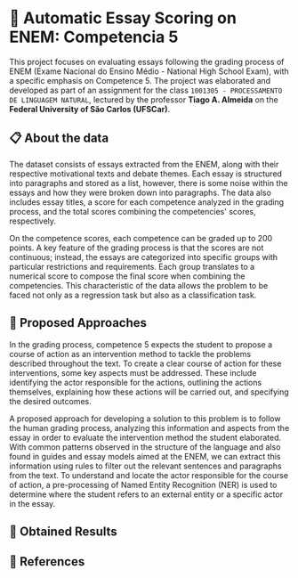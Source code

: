 # 📝 **Automatic Essay Scoring on ENEM: Competencia 5**

This project focuses on evaluating essays following the grading process of ENEM (Exame Nacional do Ensino Médio - National High School Exam), with a specific emphasis on Competence 5. The project was elaborated and developed as part of an assignment for the class `1001305 - PROCESSAMENTO DE LINGUAGEM NATURAL`, lectured by the professor **Tiago A. Almeida** on the **Federal University of São Carlos (UFSCar)**.

## 📋 **About the data**

The dataset consists of essays extracted from the ENEM, along with their respective motivational texts and debate themes. Each essay is structured into paragraphs and stored as a list, however, there is some noise within the essays and how they were broken down into paragraphs. The data also includes essay titles, a score for each competence analyzed in the grading process, and the total scores combining the competencies' scores, respectively.

On the competence scores, each competence can be graded up to 200 points. A key feature of the grading process is that the scores are not continuous; instead, the essays are categorized into specific groups with particular restrictions and requirements. Each group translates to a numerical score to compose the final score when combining the competencies. This characteristic of the data allows the problem to be faced not only as a regression task but also as a classification task.

## 📍 **Proposed Approaches**

In the grading process, competence 5 expects the student to propose a course of action as an intervention method to tackle the problems described throughout the text. To create a clear course of action for these interventions, some key aspects must be addressed. These include identifying the actor responsible for the actions, outlining the actions themselves, explaining how these actions will be carried out, and specifying the desired outcomes.

A proposed approach for developing a solution to this problem is to follow the human grading process, analyzing this information and aspects from the essay in order to evaluate the intervention method the student elaborated. With common patterns observed in the structure of the language and also found in guides and essay models aimed at the ENEM, we can extract this information using rules to filter out the relevant sentences and paragraphs from the text. To understand and locate the actor responsible for the course of action, a pre-processing of Named Entity Recognition (NER) is used to determine where the student refers to an external entity or a specific actor in the essay.

## 🧪 **Obtained Results**

## 📑 **References**
